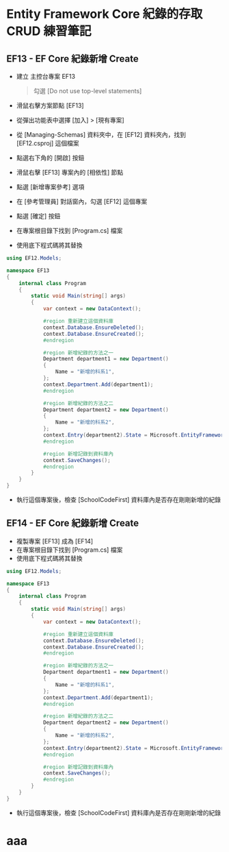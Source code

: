 # Entity Framework Core 紀錄的存取 CRUD 練習筆記

## EF13 - EF Core 紀錄新增 Create

* 建立 主控台專案 EF13

  > 勾選 [Do not use top-level statements]

* 滑鼠右擊方案節點 [EF13]
* 從彈出功能表中選擇 [加入] > [現有專案]
* 從 [Managing-Schemas] 資料夾中，在 [EF12] 資料夾內，找到 [EF12.csproj] 這個檔案
* 點選右下角的 [開啟] 按鈕
* 滑鼠右擊 [EF13] 專案內的 [相依性] 節點
* 點選 [新增專案參考] 選項
* 在 [參考管理員] 對話窗內，勾選 [EF12] 這個專案
* 點選 [確定] 按鈕
* 在專案根目錄下找到 [Program.cs] 檔案
* 使用底下程式碼將其替換

```csharp
using EF12.Models;

namespace EF13
{
    internal class Program
    {
        static void Main(string[] args)
        {
            var context = new DataContext();

            #region 重新建立這個資料庫
            context.Database.EnsureDeleted();
            context.Database.EnsureCreated();
            #endregion

            #region 新增紀錄的方法之一
            Department department1 = new Department()
            {
                Name = "新增的科系1",
            };
            context.Department.Add(department1);
            #endregion

            #region 新增紀錄的方法之二
            Department department2 = new Department()
            {
                Name = "新增的科系2",
            };
            context.Entry(department2).State = Microsoft.EntityFrameworkCore.EntityState.Added;
            #endregion

            #region 新增記錄到資料庫內
            context.SaveChanges();
            #endregion
        }
    }
}
```

* 執行這個專案後，檢查 [SchoolCodeFirst] 資料庫內是否存在剛剛新增的紀錄

## EF14 - EF Core 紀錄新增 Create

* 複製專案 [EF13] 成為 [EF14]
* 在專案根目錄下找到 [Program.cs] 檔案
* 使用底下程式碼將其替換

```csharp
using EF12.Models;

namespace EF13
{
    internal class Program
    {
        static void Main(string[] args)
        {
            var context = new DataContext();

            #region 重新建立這個資料庫
            context.Database.EnsureDeleted();
            context.Database.EnsureCreated();
            #endregion

            #region 新增紀錄的方法之一
            Department department1 = new Department()
            {
                Name = "新增的科系1",
            };
            context.Department.Add(department1);
            #endregion

            #region 新增紀錄的方法之二
            Department department2 = new Department()
            {
                Name = "新增的科系2",
            };
            context.Entry(department2).State = Microsoft.EntityFrameworkCore.EntityState.Added;
            #endregion

            #region 新增記錄到資料庫內
            context.SaveChanges();
            #endregion
        }
    }
}
```

* 執行這個專案後，檢查 [SchoolCodeFirst] 資料庫內是否存在剛剛新增的紀錄

# aaa










